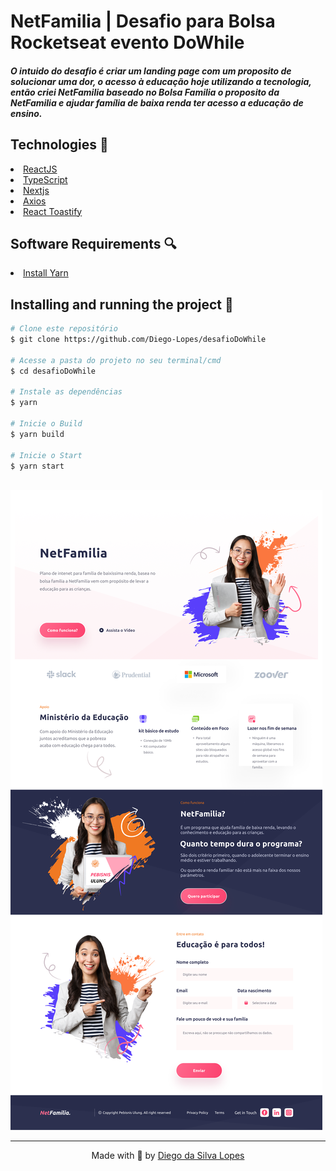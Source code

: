 # NetFamilia | Desafio para Bolsa Rocketseat evento DoWhile

##### O intuido do desafio é criar um landing page com um proposito de solucionar uma dor, o acesso à educação hoje utilizando a tecnologia, então criei NetFamilia baseado no Bolsa Familia o proposito da NetFamilia e ajudar família de baixa renda ter acesso a educação de ensino.

<h2> Technologies 🚀 </h2>
<li><a href="https://reactnative.dev/">ReactJS</a></li>
<li><a href="https://www.typescriptlang.org/">TypeScript</a></li>
<li><a href="https://nextjs.org/docs/getting-started">Nextjs</a></li>
<li><a href="https://axios-http.com/docs/intro">Axios</a></li>
<li><a href="https://fkhadra.github.io/react-toastify/introduction">React Toastify</a></li>

<h2> Software Requirements 🔍</h2>

<li><a href="https://yarnpkg.com/">Install Yarn</a></li>
<!-- <li><a href="https://nodejs.org/en/">Install NodeJs</a></li> -->

<h2> Installing and running the project 🎲</h2>

```bash
# Clone este repositório
$ git clone https://github.com/Diego-Lopes/desafioDoWhile

# Acesse a pasta do projeto no seu terminal/cmd
$ cd desafioDoWhile

# Instale as dependências
$ yarn

# Inicie o Build
$ yarn build

# Inicie o Start
$ yarn start

```

<br/>

<img src="./public/img/NetFamilia.png"/>

<br />
<hr />
<p align=center>Made with 💜 by <a href="https://www.linkedin.com/in/diego-lopes-37877a105/">Diego da Silva Lopes</a><p>
